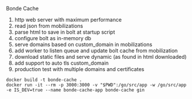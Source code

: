 Bonde Cache

1. http web server with maximum performance
2. read json from mobilizations
3. parse html to save in bolt at startup script
4. configure bolt as in-memory db
5. serve domains based on custom_domain in mobilizations
6. add worker to listen queue and update bolt cache from mobilization
7. download static files and serve dynamic (as found in html downloaded)
8. add support to auto tls custom_domain
9. production test with multiple domains and certificates

```
docker build -t bonde-cache .
docker run -it --rm -p 3000:3000 -v "$PWD":/go/src/app -w /go/src/app -e IS_DEV=true --name bonde-cache-app bonde-cache gin
```

